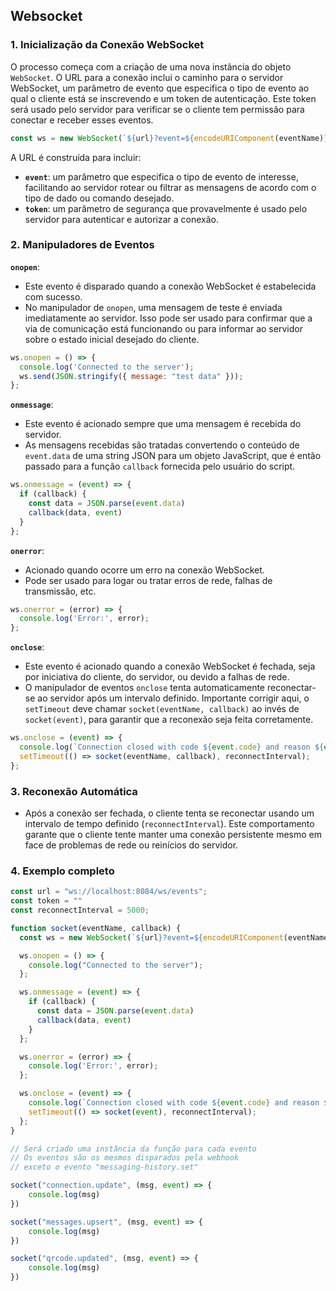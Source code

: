 ## Websocket

### 1. Inicialização da Conexão WebSocket

O processo começa com a criação de uma nova instância do objeto `WebSocket`. O URL para a conexão inclui o caminho para o servidor WebSocket, um parâmetro de evento que especifica o tipo de evento ao qual o cliente está se inscrevendo e um token de autenticação. Este token será usado pelo servidor para verificar se o cliente tem permissão para conectar e receber esses eventos.

```javascript
const ws = new WebSocket(`${url}?event=${encodeURIComponent(eventName)}&token=${encodeURIComponent(instanceToken)}`);
```

A URL é construída para incluir:

- **`event`**: um parâmetro que especifica o tipo de evento de interesse, facilitando ao servidor rotear ou filtrar as mensagens de acordo com o tipo de dado ou comando desejado.
- **`token`**: um parâmetro de segurança que provavelmente é usado pelo servidor para autenticar e autorizar a conexão.

### 2. Manipuladores de Eventos

**`onopen`**:
- Este evento é disparado quando a conexão WebSocket é estabelecida com sucesso.
- No manipulador de `onopen`, uma mensagem de teste é enviada imediatamente ao servidor. Isso pode ser usado para confirmar que a via de comunicação está funcionando ou para informar ao servidor sobre o estado inicial desejado do cliente.

```javascript
ws.onopen = () => {
  console.log('Connected to the server');
  ws.send(JSON.stringify({ message: "test data" }));
};
```

**`onmessage`**:
- Este evento é acionado sempre que uma mensagem é recebida do servidor.
- As mensagens recebidas são tratadas convertendo o conteúdo de `event.data` de uma string JSON para um objeto JavaScript, que é então passado para a função `callback` fornecida pelo usuário do script.

```javascript
ws.onmessage = (event) => {
  if (callback) {
    const data = JSON.parse(event.data)
    callback(data, event)
  }
};
```

**`onerror`**:
- Acionado quando ocorre um erro na conexão WebSocket.
- Pode ser usado para logar ou tratar erros de rede, falhas de transmissão, etc.

```javascript
ws.onerror = (error) => {
  console.log('Error:', error);
};
```

**`onclose`**:
- Este evento é acionado quando a conexão WebSocket é fechada, seja por iniciativa do cliente, do servidor, ou devido a falhas de rede.
- O manipulador de eventos `onclose` tenta automaticamente reconectar-se ao servidor após um intervalo definido. Importante corrigir aqui, o `setTimeout` deve chamar `socket(eventName, callback)` ao invés de `socket(event)`, para garantir que a reconexão seja feita corretamente.

```javascript
ws.onclose = (event) => {
  console.log(`Connection closed with code ${event.code} and reason ${event.reason}, attempting to reconnect...`);
  setTimeout(() => socket(eventName, callback), reconnectInterval);
};
```

### 3. Reconexão Automática

- Após a conexão ser fechada, o cliente tenta se reconectar usando um intervalo de tempo definido (`reconnectInterval`). Este comportamento garante que o cliente tente manter uma conexão persistente mesmo em face de problemas de rede ou reinícios do servidor.

### 4. Exemplo completo

```javascript
const url = "ws://localhost:8084/ws/events";
const token = ""
const reconnectInterval = 5000;

function socket(eventName, callback) {
  const ws = new WebSocket(`${url}?event=${encodeURIComponent(eventName)}&token=${encodeURIComponent(token)}`);

  ws.onopen = () => {
    console.log("Connected to the server");
  };

  ws.onmessage = (event) => {
    if (callback) {
      const data = JSON.parse(event.data)
      callback(data, event)
    }
  };

  ws.onerror = (error) => {
    console.log('Error:', error);
  };

  ws.onclose = (event) => {
    console.log(`Connection closed with code ${event.code} and reason ${event.reason}, attempting to reconnect...`);
    setTimeout(() => socket(event), reconnectInterval);
  };
}

// Será criado uma instância da função para cada evento
// Os eventos são os mesmos disparados pela webhook
// exceto o evento "messaging-history.set"

socket("connection.update", (msg, event) => {
    console.log(msg)
})

socket("messages.upsert", (msg, event) => {
    console.log(msg)
})

socket("qrcode.updated", (msg, event) => {
    console.log(msg)
})
```